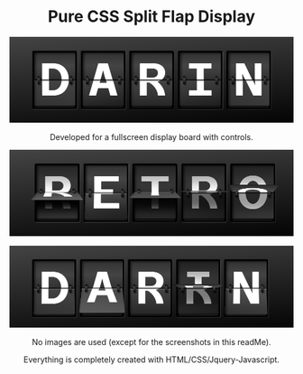 <h1 align="center" style="border-bottom:none;"> Pure CSS Split Flap Display </h1>
<p align="center">
  <img src="images/read-me-images/splitFlap.png">
</p>
<p align="center">
  Developed for a fullscreen display board with controls.
</p>

<p align="center">
  <img src="images/read-me-images/splitFlap-turning-a.png">
</p>

<p align="center">
  <img src="images/read-me-images/splitFlap-turning-b.png">
</p>

<p align="center">
No images are used (except for the screenshots in this readMe). 
</p>
<p align="center">
Everything is completely created with HTML/CSS/Jquery-Javascript.
</p>